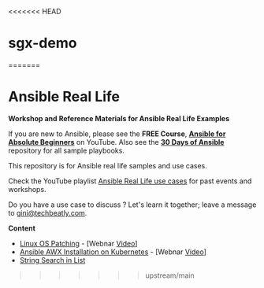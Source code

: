 <<<<<<< HEAD
# sgx-demo
=======
# Ansible Real Life

**Workshop and Reference Materials for Ansible Real Life Examples**

If you are new to Ansible, please see the **FREE Course**, **[Ansible for Absolute Beginners](https://www.techbeatly.com/ansible-course)** on YouTube. Also see the **[30 Days of Ansible](https://github.com/ginigangadharan/30-Days-of-Ansible-Bootcamp)** repository for all sample playbooks.

This repository is for Ansible real life samples and use cases.

Check the YouTube playlist [Ansible Real Life use cases](https://www.youtube.com/playlist?list=PLH5uDiXcw8tSJBiIGyZ2n5dMTh00Dej6j) for past events and workshops.

Do you have a use case to discuss ? Let's learn it together; leave a message to [gini@techbeatly.com](mailto:gini@techbeatly.com).

**Content**

- [Linux OS Patching](Linux-OS-Patching) - [Webnar [Video](https://www.youtube.com/watch?v=sGXTfsz-3-4)]
- [Ansible AWX Installation on Kubernetes](https://github.com/sharanpeetani/awx_presentation) - [Webnar [Video](https://www.youtube.com/watch?v=wbfGRIaGJpQ)]
- [String Search in List](String-Search-in-List)
>>>>>>> upstream/main
